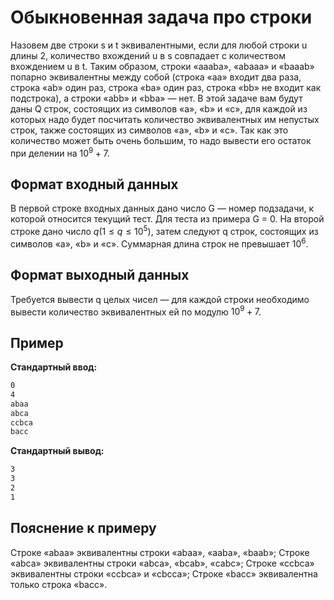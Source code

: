 # Обыкновенная задача про строки

Назовем две строки s и t эквивалентными, если для любой строки u длины 2, количество вхождений u в s совпадает с количеством вхождением u в t. Таким образом, строки «aaaba», «abaaa» и
«baaab» попарно эквивалентны между собой (строка «aa» входит два раза, строка «ab» один раз,
строка «ba» один раз, строка «bb» не входит как подстрока), а строки «abb» и «bba» — нет.
В этой задаче вам будут даны Q строк, состоящих из символов «a», «b» и «c», для каждой из
которых надо будет посчитать количество эквивалентных им непустых строк, также состоящих из
символов «a», «b» и «c». Так как это количество может быть очень большим, то надо вывести его
остаток при делении на $10^9 + 7$.

## Формат входный данных

В первой строке входных данных дано число G — номер подзадачи, к которой относится текущий тест. Для теста из примера G = 0. На второй строке дано число $q (1 \leq q \leq 10^5)$, затем следуют q строк, состоящих из символов «a», «b» и «c». Суммарная длина строк не превышает $10^6$.

## Формат выходный данных

Требуется вывести q целых чисел — для каждой строки необходимо вывести количество эквивалентных ей по модулю $10^9 + 7$.

## Пример

**Стандартный ввод:**

```md
0
4
abaa
abca
ccbca
bacc
```

**Стандартный вывод:**

```md
3
3
2
1
```

## Пояснение к примеру

Строке «abaa» эквивалентны строки «abaa», «aaba», «baab»;
Строке «abca» эквивалентны строки «abca», «bcab», «cabc»;
Строке «ccbca» эквивалентны строки «ccbca» и «cbcca»;
Строке «bacc» эквивалентна только строка «bacc».
